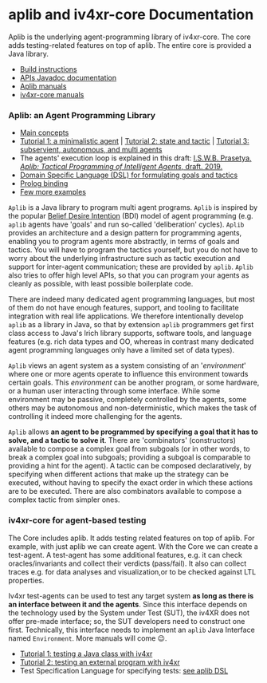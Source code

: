 # aplib and iv4xr-core Documentation

Aplib is the underlying agent-programming library of iv4xr-core. The core adds testing-related features on top of aplib. The entire core is provided a Java library.

  * [Build instructions](../README.md)
  * [APIs Javadoc documentation](http://www.staff.science.uu.nl/~prase101/research/projects/iv4xr/aplib/apidocs/)
  * [Aplib manuals](README.md#aplib)
  * [iv4xr-core manuals](README.md#core)


### Aplib: an Agent Programming Library <a name="aplib"></a>

* [Main concepts](./manual/aplibConcepts.md)
* [Tutorial 1: a minimalistic agent](./manual/tutorial_1.md)
 | [Tutorial 2: state and tactic](./manual/tutorial_2.md)
 | [Tutorial 3: subservient, autonomous, and multi agents](./manual/tutorial_3.md)
* The agents' execution loop is explained  in this draft: [I.S.W.B. Prasetya, _Aplib: Tactical Programming of Intelligent Agents_, draft. 2019.](https://arxiv.org/pdf/1911.04710)
* [Domain Specific Language (DSL) for formulating goals and tactics](./manual/DSL.md)
* [Prolog binding](./manual/prolog.md)
* [Few more examples](./Fewmore_simpleExamples.md)

`Aplib` is a Java library to program multi agent programs.
`Aplib` is inspired by the popular [Belief Desire Intention](https://en.wikipedia.org/wiki/Belief%E2%80%93desire%E2%80%93intention_software_model) (BDI) model of agent programming (e.g. `aplib` agents have 'goals' and run so-called 'deliberation' cycles).
`Aplib` provides an architecture and a design pattern for programming agents, enabling you to program agents more abstractly, in terms of goals and tactics. You will have to program the tactics yourself, but you do not have to worry about the underlying infrastructure such as tactic execution and support for inter-agent communication; these are provided by `aplib`. `Aplib` also tries to offer high level APIs, so that you can program
your agents as cleanly as possible, with least possible boilerplate code.

There are indeed many dedicated agent programming languages, but most of them do not have enough features, support, and tooling to facilitate integration with real life applications. We therefore intentionally develop `aplib` as a library in Java, so that by extension `aplib` programmers get first class access to Java's lrich library supports, software tools, and language features (e.g. rich data types and OO, whereas in contrast many dedicated agent programming languages only have a limited set of data types).

`Aplib` views an agent system as a system consisting of an '_environment_' where one or more agents operate to influence this environment towards certain goals. This _environment_ can be another program, or some hardware, or a human user interacting through some interface. While some environment may be passive, completely controlled by the agents, some others may be autonomous and non-deterministic, which makes the task of controlling it indeed more challenging for the agents.

`Aplib` allows **an agent to be programmed by specifying a goal that it has to solve, and a tactic to solve it**. There are 'combinators' (constructors) available to compose a complex goal from subgoals (or in other words, to break a complex goal into subgoals; providing a subgoal is
comparable to providing a hint for the agent). A tactic can be composed declaratively, by specifying when different actions that make up the strategy can be executed, without having to specify the exact order in which these actions are to be executed. There are also combinators available to compose a complex tactic from simpler ones.

### iv4xr-core for agent-based testing <a name="core"></a>

The Core includes aplib. It adds testing related features on top of aplib. For example, with just aplib we can create agent. With the Core we can create a test-agent. A test-agent has some additional features, e.g. it can check oracles/invariants and collect their verdicts (pass/fail). It also can collect traces e.g. for data analyses and visualization,or to be checked against LTL properties.

Iv4xr test-agents can be used to test any target system **as long as there is an interface between it and the agents**. Since this interface depends on the technology used by the System under Test (SUT), the iv4XR does not offer pre-made interface; so, the SUT developers need to construct one first. Technically, this interface needs to implement an `aplib` Java Interface named `Environment`. More manuals will come :wink:.

  * [Tutorial 1: testing a Java class with iv4xr](./iv4xr/testagent_tutorial_1.md)
  * [Tutorial 2: testing an external program with iv4xr](./iv4xr/testagent_tutorial_2.md)
  * Test Specification Language for specifying tests: [see aplib DSL](./manual/DSL.md)
